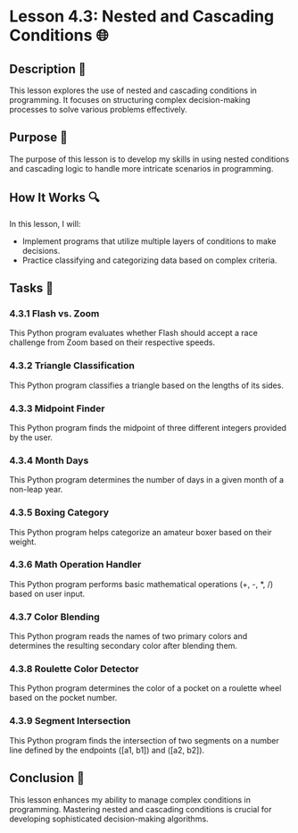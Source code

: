 # Lesson 4.3: Nested and Cascading Conditions 🌐

## Description 📝
This lesson explores the use of nested and cascading conditions in programming. 
It focuses on structuring complex decision-making processes to solve various problems effectively.

## Purpose 🎯
The purpose of this lesson is to develop my skills in using nested conditions and cascading logic to handle more intricate scenarios in programming.

## How It Works 🔍
In this lesson, I will:
- Implement programs that utilize multiple layers of conditions to make decisions.
- Practice classifying and categorizing data based on complex criteria.

## Tasks 📜
### 4.3.1 Flash vs. Zoom
This Python program evaluates whether Flash should accept a race challenge from Zoom based on their respective speeds.

### 4.3.2 Triangle Classification
This Python program classifies a triangle based on the lengths of its sides.

### 4.3.3 Midpoint Finder
This Python program finds the midpoint of three different integers provided by the user.

### 4.3.4 Month Days
This Python program determines the number of days in a given month of a non-leap year.

### 4.3.5 Boxing Category
This Python program helps categorize an amateur boxer based on their weight.

### 4.3.6 Math Operation Handler
This Python program performs basic mathematical operations (+, -, *, /) based on user input.

### 4.3.7 Color Blending
This Python program reads the names of two primary colors and determines the resulting secondary color after blending them.

### 4.3.8 Roulette Color Detector
This Python program determines the color of a pocket on a roulette wheel based on the pocket number.

### 4.3.9 Segment Intersection
This Python program finds the intersection of two segments on a number line defined by the endpoints \([a1, b1]\) and \([a2, b2]\).

## Conclusion 🚀
This lesson enhances my ability to manage complex conditions in programming. 
Mastering nested and cascading conditions is crucial for developing sophisticated decision-making algorithms.

